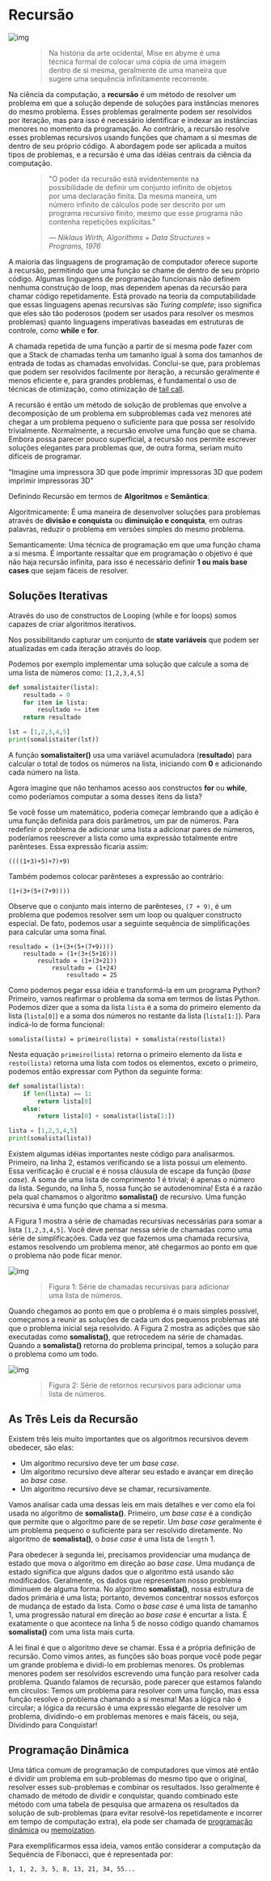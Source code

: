 # Recursão

![img](https://i.ibb.co/rQ3jrvn/mise-en-abyme.jpg)

<figure>
    <blockquote>
        <p>Na história da arte ocidental, Mise en abyme é uma técnica formal de colocar uma cópia de uma imagem dentro de si mesma, geralmente de uma maneira que sugere uma sequência infinitamente recorrente.</p>
    </blockquote>
</figure>

Na ciência da computação, a **recursão** é um método de resolver um problema em que a solução depende de soluções para instâncias menores do mesmo problema. Esses problemas geralmente podem ser resolvidos por iteração, mas para isso é necessário identificar e indexar as instâncias menores no momento da programação. Ao contrário, a recursão resolve esses problemas recursivos usando funções que chamam a si mesmas de dentro de seu próprio código. A abordagem pode ser aplicada a muitos tipos de problemas, e a recursão é uma das idéias centrais da ciência da computação.

<figure>
    <blockquote>
        <p>"O poder da recursão está evidentemente na possibilidade de definir um conjunto infinito de objetos por uma declaração finita. Da mesma maneira, um número infinito de cálculos pode ser descrito por um programa recursivo finito, mesmo que esse programa não contenha repetições explícitas."</p>
        <footer>
            <cite>— Niklaus Wirth, Algorithms + Data Structures = Programs, 1976</cite>
        </footer>
    </blockquote>
</figure>

A maioria das linguagens de programação de computador oferece suporte à recursão, permitindo que uma função se chame de dentro de seu próprio código. Algumas linguagens de programação funcionais não definem nenhuma construção de loop, mas dependem apenas da recursão para chamar código repetidamente. Está provado na teoria da computabilidade que essas linguagens apenas recursivas são *Turing complete*; isso significa que eles são tão poderosos (podem ser usados para resolver os mesmos problemas) quanto linguagens imperativas baseadas em estruturas de controle, como **while** e **for**.

A chamada repetida de uma função a partir de si mesma pode fazer com que a Stack de chamadas tenha um tamanho igual à soma dos tamanhos de entrada de todas as chamadas envolvidas. Conclui-se que, para problemas que podem ser resolvidos facilmente por iteração, a recursão geralmente é menos eficiente e, para grandes problemas, é fundamental o uso de técnicas de otimização, como otimização de [tail call](https://en.wikipedia.org/wiki/Tail_call).

A recursão é então um método de solução de problemas que envolve a decomposição de um problema em subproblemas cada vez menores até chegar a um problema pequeno o suficiente para que possa ser resolvido trivialmente. Normalmente, a recursão envolve uma função que se chama. Embora possa parecer pouco superficial, a recursão nos permite escrever soluções elegantes para problemas que, de outra forma, seriam muito difíceis de programar.

"Imagine uma impressora 3D que pode imprimir impressoras 3D que podem imprimir impressoras 3D"

Definindo Recursão em termos de **Algoritmos** e **Semântica**:

Algoritmicamente: É uma maneira de desenvolver soluções para problemas através de **divisão e conquista** ou **diminuição e conquista**, em outras palavras, reduzir o problema em versões simples do mesmo problema.

Semanticamente: Uma técnica de programação em que uma função chama a si mesma. É importante ressaltar que em programação o objetivo é que não haja recursão infinita, para isso é necessário definir **1 ou mais base cases** que sejam fáceis de resolver.

## Soluções Iterativas

Através do uso de constructos de Looping (while e for loops) somos capazes de criar algoritmos iterativos.

Nos possibilitando capturar um conjunto de **state variáveis** que podem ser atualizadas em cada iteração através do loop.

Podemos por exemplo implementar uma solução que calcule a soma de uma lista de números como: `[1,2,3,4,5]`

```python
def somalistaiter(lista):
	resultado = 0
	for item in lista:
		resultado += item
	return resultado

lst = [1,2,3,4,5]
print(somalistaiter(lst))
```

A função **somalistaiter()** usa uma variável acumuladora (**resultado**) para calcular o total de todos os números na lista, iniciando com **0** e adicionando cada número na lista.

Agora imagine que não tenhamos acesso aos constructos **for** ou **while**, como poderíamos computar a soma desses itens da lista?

Se você fosse um matemático, poderia começar lembrando que a adição é uma função definida para dois parâmetros, um par de números. Para redefinir o problema de adicionar uma lista a adicionar pares de números, poderíamos reescrever a lista como uma expressão totalmente entre parênteses. Essa expressão ficaria assim:

`((((1+3)+5)+7)+9)`

Também podemos colocar parênteses a expressão ao contrário:

`(1+(3+(5+(7+9))))`

Observe que o conjunto mais interno de parênteses, `(7 + 9)`, é um problema que podemos resolver sem um loop ou qualquer constructo especial. De fato, podemos usar a seguinte sequência de simplificações para calcular uma soma final.

```
resultado = (1+(3+(5+(7+9))))
	resultado = (1+(3+(5+16)))
		resultado = (1+(3+21))
			resultado = (1+24)
				resultado = 25
```

Como podemos pegar essa idéia e transformá-la em um programa Python? Primeiro, vamos reafirmar o problema da soma em termos de listas Python. Podemos dizer que a soma da lista `lista` é a soma do primeiro elemento da lista (`lista[0]`) e a soma dos números no restante da lista (`lista[1:]`). Para indicá-lo de forma funcional:

`somalista(lista) = primeiro(lista) + somalista(resto(lista))`

Nesta equação `primeiro(lista)` retorna o primeiro elemento da lista e `resto(lista)` retorna uma lista com todos os elementos, exceto o primeiro, podemos então expressar com Python da seguinte forma:

```python
def somalista(lista):
	if len(lista) == 1:
		return lista[0]
	else:
		return lista[0] + somalista(lista[1:])

lista = [1,2,3,4,5]
print(somalista(lista))
```

Existem algumas idéias importantes neste código para analisarmos. Primeiro, na linha 2, estamos verificando se a lista possui um elemento. Essa verificação é crucial e é nossa cláusula de escape da função (*base case*). A soma de uma lista de comprimento 1 é trivial; é apenas o número da lista. Segundo, na linha 5, nossa função se autodenomina! Esta é a razão pela qual chamamos o algoritmo **somalista()** de recursivo. Uma função recursiva é uma função que chama a si mesma.

A Figura 1 mostra a série de chamadas recursivas necessárias para somar a lista `[1,2,3,4,5]`. Você deve pensar nessa série de chamadas como uma série de simplificações. Cada vez que fazemos uma chamada recursiva, estamos resolvendo um problema menor, até chegarmos ao ponto em que o problema não pode ficar menor.

![img](https://i.ibb.co/qFpSZGN/Recursive-Calls.png)

<figure>
    <blockquote>
        <p>Figura 1: Série de chamadas recursivas para adicionar uma lista de números.</p>
    </blockquote>
</figure>

Quando chegamos ao ponto em que o problema é o mais simples possível, começamos a reunir as soluções de cada um dos pequenos problemas até que o problema inicial seja resolvido. A Figura 2 mostra as adições que são executadas como **somalista()**, que retrocedem na série de chamadas. Quando a **somalista()** retorna do problema principal, temos a solução para o problema como um todo.

![img](https://i.ibb.co/DwKPQdP/Recursive-Returns.png)

<figure>
    <blockquote>
        <p>Figura 2: Série de retornos recursivos para adicionar uma lista de números.</p>
    </blockquote>
</figure>

## As Três Leis da Recursão

Existem três leis muito importantes que os algoritmos recursivos devem obedecer, são elas:

- Um algoritmo recursivo deve ter um *base case*.
- Um algoritmo recursivo deve alterar seu estado e avançar em direção ao *base case*.
- Um algoritmo recursivo deve se chamar, recursivamente.

Vamos analisar cada uma dessas leis em mais detalhes e ver como ela foi usada no algoritmo de **somalista()**. Primeiro, um *base case* é a condição que permite que o algoritmo pare de se repetir. Um *base case* geralmente é um problema pequeno o suficiente para ser resolvido diretamente. No algoritmo de **somalista()**, o *base case* é uma lista de `length` 1.

Para obedecer à segunda lei, precisamos providenciar uma mudança de estado que mova o algoritmo em direção ao *base case*. Uma mudança de estado significa que alguns dados que o algoritmo está usando são modificados. Geralmente, os dados que representam nosso problema diminuem de alguma forma. No algoritmo **somalista()**, nossa estrutura de dados primária é uma lista; portanto, devemos concentrar nossos esforços de mudança de estado da lista. Como o *base case* é uma lista de tamanho 1, uma progressão natural em direção ao *base case* é encurtar a lista. É exatamente o que acontece na linha 5 de nosso código quando chamamos **somalista()** com uma lista mais curta.

A lei final é que o algoritmo deve se chamar. Essa é a própria definição de recursão. Como vimos antes, as funções são boas porque você pode pegar um grande problema e dividi-lo em problemas menores. Os problemas menores podem ser resolvidos escrevendo uma função para resolver cada problema. Quando falamos de recursão, pode parecer que estamos falando em círculos: Temos um problema para resolver com uma função, mas essa função resolve o problema chamando a si mesma! Mas a lógica não é circular; a lógica da recursão é uma expressão elegante de resolver um problema, dividindo-o em problemas menores e mais fáceis, ou seja, Dividindo para Conquistar!

## Programação Dinâmica

Uma tática comum de programação de computadores que vimos até então é dividir um problema em sub-problemas do mesmo tipo que o original, resolver esses sub-problemas e combinar os resultados. Isso geralmente é chamado de método de dividir e conquistar, quando combinado este método com uma tabela de pesquisa que armazena os resultados da solução de sub-problemas (para evitar resolvê-los repetidamente e incorrer em tempo de computação extra), ela pode ser chamada de [programação dinâmica](https://en.wikipedia.org/wiki/Dynamic_programming) ou [memoization](https://en.wikipedia.org/wiki/Memoization).

Para exemplificarmos essa ideia, vamos então considerar a computação da Sequência de Fibonacci, que é representada por:

`1, 1, 2, 3, 5, 8, 13, 21, 34, 55...`